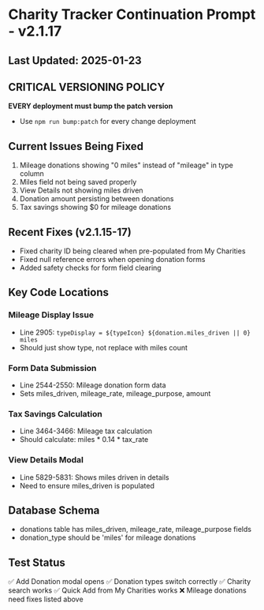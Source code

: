 # Charity Tracker Continuation Prompt - v2.1.17
## Last Updated: 2025-01-23

## CRITICAL VERSIONING POLICY
**EVERY deployment must bump the patch version**
- Use `npm run bump:patch` for every change deployment

## Current Issues Being Fixed
1. Mileage donations showing "0 miles" instead of "mileage" in type column
2. Miles field not being saved properly
3. View Details not showing miles driven
4. Donation amount persisting between donations
5. Tax savings showing $0 for mileage donations

## Recent Fixes (v2.1.15-17)
- Fixed charity ID being cleared when pre-populated from My Charities
- Fixed null reference errors when opening donation forms
- Added safety checks for form field clearing

## Key Code Locations

### Mileage Display Issue
- Line 2905: `typeDisplay = ${typeIcon} ${donation.miles_driven || 0} miles`
- Should just show type, not replace with miles count

### Form Data Submission
- Line 2544-2550: Mileage donation form data
- Sets miles_driven, mileage_rate, mileage_purpose, amount

### Tax Savings Calculation
- Line 3464-3466: Mileage tax calculation
- Should calculate: miles * 0.14 * tax_rate

### View Details Modal
- Line 5829-5831: Shows miles driven in details
- Need to ensure miles_driven is populated

## Database Schema
- donations table has miles_driven, mileage_rate, mileage_purpose fields
- donation_type should be 'miles' for mileage donations

## Test Status
✅ Add Donation modal opens
✅ Donation types switch correctly
✅ Charity search works
✅ Quick Add from My Charities works
❌ Mileage donations need fixes listed above
